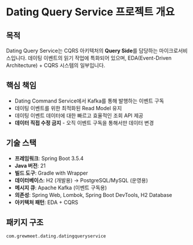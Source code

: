 # Dating Query Service 프로젝트 개요

## 목적
Dating Query Service는 CQRS 아키텍처의 **Query Side**를 담당하는 마이크로서비스입니다. 데이팅 이벤트의 읽기 작업에 특화되어 있으며, EDA(Event-Driven Architecture) + CQRS 시스템의 일부입니다.

## 핵심 책임
- Dating Command Service에서 Kafka를 통해 발행하는 이벤트 구독
- 데이팅 이벤트를 위한 최적화된 Read Model 유지
- 데이팅 이벤트 데이터에 대한 빠르고 효율적인 조회 API 제공
- **데이터 직접 수정 금지** - 오직 이벤트 구독을 통해서만 데이터 변경

## 기술 스택
- **프레임워크**: Spring Boot 3.5.4
- **Java 버전**: 21
- **빌드 도구**: Gradle with Wrapper
- **데이터베이스**: H2 (개발용) → PostgreSQL/MySQL (운영용)
- **메시지 큐**: Apache Kafka (이벤트 구독용)
- **의존성**: Spring Web, Lombok, Spring Boot DevTools, H2 Database
- **아키텍처 패턴**: EDA + CQRS

## 패키지 구조
`com.grewmeet.dating.datingqueryservice`